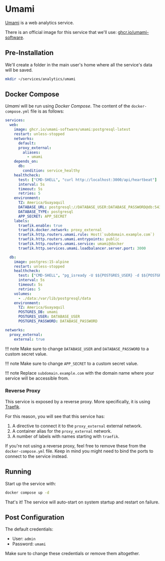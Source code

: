 # Umami

[Umami](https://umami.is/) is a web analytics service.

There is an official image for this service that we'll use: [ghcr.io/umami-software](https://github.com/umami-software/umami).

## Pre-Installation

We'll create a folder in the main user's home where all the service's data will be saved.

```bash
mkdir ~/services/analytics/umami
```

## Docker Compose

*Umami* will be run using *Docker Compose*. The content of the `docker-compose.yml` file is as follows:

```yaml
services:
  web:
    image: ghcr.io/umami-software/umami:postgresql-latest
    restart: unless-stopped
    networks:
      default:
      proxy_external:
        aliases:
          - umami
    depends_on:
      db:
        condition: service_healthy
    healthcheck:
      test: ["CMD-SHELL", "curl http://localhost:3000/api/heartbeat"]
      interval: 5s
      timeout: 5s
      retries: 5
    environment:
      TZ: America/Guayaquil
      DATABASE_URL: postgresql://DATABASE_USER:DATABASE_PASSWORD@db:5432/umami
      DATABASE_TYPE: postgresql
      APP_SECRET: APP_SECRET
    labels:
      traefik.enable: true
      traefik.docker.network: proxy_external
      traefik.http.routers.umami.rule: Host(`subdomain.example.com`)
      traefik.http.routers.umami.entrypoints: public
      traefik.http.routers.umami.service: umami@docker
      traefik.http.services.umami.loadbalancer.server.port: 3000

  db:
    image: postgres:15-alpine
    restart: unless-stopped
    healthcheck:
      test: ["CMD-SHELL", "pg_isready -U $${POSTGRES_USER} -d $${POSTGRES_DB}"]
      interval: 5s
      timeout: 5s
      retries: 5
    volumes:
      - ./data:/var/lib/postgresql/data
    environment:
      TZ: America/Guayaquil
      POSTGRES_DB: umami
      POSTGRES_USER: DATABASE_USER
      POSTGRES_PASSWORD: DATABASE_PASSWORD

networks:
  proxy_external:
    external: true
```

!!! note
    Make sure to change `DATABASE_USER` and `DATABASE_PASSWORD` to a custom secret value.

!!! note
    Make sure to change `APP_SECRET` to a custom secret value.

!!! note
    Replace `subdomain.example.com` with the domain name where your service will be accessible from.

### Reverse Proxy

This service is exposed by a reverse proxy. More specifically, it is using [Traefik](../networking/traefik.md).

For this reason, you will see that this service has:

1. A directive to connect it to the `proxy_external` external network.
2. A container alias for the `proxy_external` network.
3. A number of labels with names starting with `traefik`.

If you're not using a reverse proxy, feel free to remove these from the `docker-compose.yml` file.
Keep in mind you might need to bind the ports to connect to the service instead.

## Running

Start up the service with:

```bash
docker compose up -d
```

That's it! The service will auto-start on system startup and restart on failure.

## Post Configuration

The default credentials:

* User: `admin`
* Password: `umami`

Make sure to change these credentials or remove them altogether.
